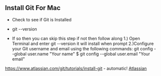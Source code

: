 ## Install Git For Mac

* Check to see if Git is Installed
 - git --version
* If so then you can skip this step if not then follow along
	1.) Open Terminal and enter git --version it will install when prompt 
	2.)Configure your Git username and email using the following commands:
	git config --global user.name "Your name" $ git config --global user.email "Your email"

https://www.atlassian.com/git/tutorials/install-git - automatic!
[Atlassian](http://atlassian.com)
